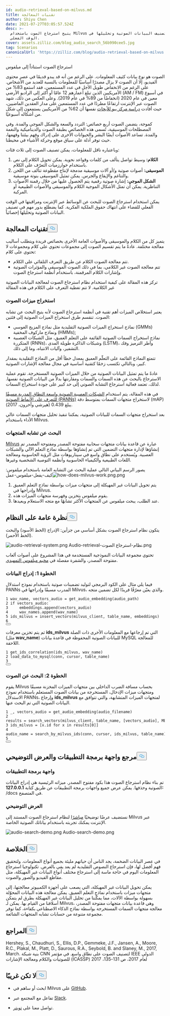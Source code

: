 ```yaml
---
id: audio-retrieval-based-on-milvus.md
title: تقنيات المعالجة
author: Shiyu Chen
date: 2021-07-27T03:05:57.524Z
desc: >-
  يتيح استرجاع الصوت باستخدام Milvus إمكانية تصنيف البيانات الصوتية وتحليلها في
  الوقت الفعلي.
cover: assets.zilliz.com/blog_audio_search_56b990cee5.jpg
tag: Scenarios
canonicalUrl: 'https://zilliz.com/blog/audio-retrieval-based-on-milvus'
---
```

<custom-h1>استرجاع الصوت استناداً إلى ميلفوس</custom-h1><p>الصوت هو نوع بيانات كثيف المعلومات. على الرغم من أنه قد يبدو قديمًا في عصر محتوى الفيديو، إلا أن الصوت لا يزال مصدرًا أساسيًا للمعلومات بالنسبة للعديد من الأشخاص. على الرغم من الانخفاض طويل الأجل في عدد المستمعين، فقد استمع 83% من الأمريكيين الذين تبلغ أعمارهم 12 عامًا أو أكثر إلى الراديو الأرضي (AM / FM) في أسبوع معين في عام 2020 (انخفاضًا من 89% في عام 2019). وعلى العكس من ذلك، شهد الصوت عبر الإنترنت ارتفاعًا مطردًا في عدد المستمعين على مدار العقدين الماضيين، حيث أفادت <a href="https://www.journalism.org/fact-sheet/audio-and-podcasting/">دراسة مركز بيو للأبحاث</a> نفسها أن 62% من الأمريكيين يستمعون إلى شكل من أشكاله أسبوعيًا.</p>
<p>كموجة، يتضمن الصوت أربع خصائص: التردد والسعة والشكل الموجي والمدة. وفي المصطلحات الموسيقية، تُسمى هذه الخصائص بطبقة الصوت والديناميكية والنغمة والمدة. تساعد الأصوات أيضًا البشر والحيوانات الأخرى على إدراك وفهم بيئتنا وفهمها، حيث توفر أدلة على سياق موقع وحركة الأشياء في محيطنا.</p>
<p>وباعتباره ناقل للمعلومات، يمكن تصنيف الصوت إلى ثلاث فئات:</p>
<ol>
<li><strong>الكلام:</strong> وسيط تواصل يتألف من كلمات وقواعد نحوية. يمكن تحويل الكلام إلى نص باستخدام خوارزميات التعرّف على الكلام.</li>
<li><strong>الموسيقى:</strong> أصوات صوتية و/أو آلات موسيقية مدمجة لإنتاج مقطوعة تتألف من اللحن والتناغم والإيقاع والجرس. يمكن تمثيل الموسيقى بنوتة موسيقية.</li>
<li><strong>الشكل الموجي:</strong> إشارة صوتية رقمية يتم الحصول عليها من خلال رقمنة الأصوات التناظرية. يمكن أن تمثل الأشكال الموجية الكلام والموسيقى والأصوات الطبيعية أو المركبة.</li>
</ol>
<p>يمكن استخدام استرجاع الصوت للبحث عن الوسائط عبر الإنترنت ومراقبتها في الوقت الفعلي للقضاء على انتهاك حقوق الملكية الفكرية. كما يضطلع بدور مهم في تصنيف البيانات الصوتية وتحليلها إحصائياً.</p>
<h2 id="Processing-Technologies" class="common-anchor-header">تقنيات المعالجة<button data-href="#Processing-Technologies" class="anchor-icon" translate="no">
      <svg translate="no"
        aria-hidden="true"
        focusable="false"
        height="20"
        version="1.1"
        viewBox="0 0 16 16"
        width="16"
      >
        <path
          fill="#0092E4"
          fill-rule="evenodd"
          d="M4 9h1v1H4c-1.5 0-3-1.69-3-3.5S2.55 3 4 3h4c1.45 0 3 1.69 3 3.5 0 1.41-.91 2.72-2 3.25V8.59c.58-.45 1-1.27 1-2.09C10 5.22 8.98 4 8 4H4c-.98 0-2 1.22-2 2.5S3 9 4 9zm9-3h-1v1h1c1 0 2 1.22 2 2.5S13.98 12 13 12H9c-.98 0-2-1.22-2-2.5 0-.83.42-1.64 1-2.09V6.25c-1.09.53-2 1.84-2 3.25C6 11.31 7.55 13 9 13h4c1.45 0 3-1.69 3-3.5S14.5 6 13 6z"
        ></path>
      </svg>
    </button></h2><p>يتميز كل من الكلام والموسيقى والأصوات العامة الأخرى بخصائص فريدة ويتطلب أساليب معالجة مختلفة. عادةً ما يتم تقسيم الصوت إلى مجموعات تحتوي على كلام ومجموعات لا تحتوي على كلام:</p>
<ul>
<li>تتم معالجة الصوت الكلام عن طريق التعرف التلقائي على الكلام.</li>
<li>تتم معالجة الصوت غير الكلامي، بما في ذلك الصوت الموسيقي والمؤثرات الصوتية وإشارات الكلام المرقمنة، باستخدام أنظمة استرجاع الصوت.</li>
</ul>
<p>تركز هذه المقالة على كيفية استخدام نظام استرجاع الصوت لمعالجة البيانات الصوتية غير الكلامية. لا تتم تغطية التعرف على الكلام في هذه المقالة</p>
<h3 id="Audio-feature-extraction" class="common-anchor-header">استخراج ميزات الصوت</h3><p>يعتبر استخلاص الميزات أهم تقنية في أنظمة استرجاع الصوت لأنه يتيح البحث عن تشابه الصوت. تنقسم طرق استخراج الميزات الصوتية إلى فئتين:</p>
<ul>
<li>نماذج استخراج الميزات الصوتية التقليدية مثل نماذج المزيج الغوسي (GMMs) ونماذج ماركوف المخفية (HMMs);</li>
<li>نماذج استخراج السمات الصوتية القائمة على التعلم العميق، مثل الشبكات العصبية المتكررة (RNNs)، وشبكات الذاكرة طويلة المدى (LSTM)، وأطر الترميز وفك التشفير، وآليات الانتباه، وما إلى ذلك.</li>
</ul>
<p>تتمتع النماذج القائمة على التعلّم العميق بمعدل خطأ أقل من النماذج التقليدية بمقدار كبير، وبالتالي تكتسب زخمًا كتقنية أساسية في مجال معالجة الإشارات الصوتية.</p>
<p>عادةً ما يتم تمثيل البيانات الصوتية من خلال الميزات الصوتية المستخرجة. تقوم عملية الاسترجاع بالبحث عن هذه السمات والسمات ومقارنتها بدلاً من البيانات الصوتية نفسها. لذلك، تعتمد فعالية استرجاع التشابه الصوتي إلى حد كبير على جودة استخراج السمات.</p>
<p>في هذه المقالة، يتم استخدام <a href="https://github.com/qiuqiangkong/audioset_tagging_cnn">الشبكات العصبية الصوتية واسعة النطاق المدربة مسبقًا للتعرف على الأنماط الصوتية (PANNs)</a> لاستخراج متجهات السمات بمتوسط دقة (mAP) يبلغ 0.439 (هيرشي وآخرون، 2017).</p>
<p>بعد استخراج متجهات السمات للبيانات الصوتية، يمكننا تنفيذ تحليل متجهات السمات عالي الأداء باستخدام Milvus.</p>
<h3 id="Vector-similarity-search" class="common-anchor-header">البحث عن تشابه المتجهات</h3><p><a href="https://milvus.io/">Milvus</a> عبارة عن قاعدة بيانات متجهات سحابية مفتوحة المصدر ومفتوحة المصدر تم إنشاؤها لإدارة متجهات التضمين التي تم إنشاؤها بواسطة نماذج التعلم الآلي والشبكات العصبية. ويُستخدم على نطاق واسع في سيناريوهات مثل الرؤية الحاسوبية ومعالجة اللغات الطبيعية والكيمياء الحاسوبية وأنظمة التوصية الشخصية وغيرها.</p>
<p>يصور الرسم البياني التالي عملية البحث عن التشابه العامة باستخدام ميلفوس: <span class="img-wrapper"> <img translate="no" src="https://assets.zilliz.com/how_does_milvus_work_6926180543.png" alt="how-does-milvus-work.png" class="doc-image" id="how-does-milvus-work.png" /><span>كيف-يفعل-ميلفوس-عمل.png</span> </span></p>
<ol>
<li>يتم تحويل البيانات غير المهيكلة إلى متجهات ميزات بواسطة نماذج التعلم العميق وإدراجها في Milvus.</li>
<li>يقوم ميلفوس بتخزين وفهرسة متجهات الميزات هذه.</li>
<li>عند الطلب، يبحث ميلفوس عن المتجهات الأكثر تشابهًا مع متجه الاستعلام ويعيدها.</li>
</ol>
<h2 id="System-overview" class="common-anchor-header">نظرة عامة على النظام<button data-href="#System-overview" class="anchor-icon" translate="no">
      <svg translate="no"
        aria-hidden="true"
        focusable="false"
        height="20"
        version="1.1"
        viewBox="0 0 16 16"
        width="16"
      >
        <path
          fill="#0092E4"
          fill-rule="evenodd"
          d="M4 9h1v1H4c-1.5 0-3-1.69-3-3.5S2.55 3 4 3h4c1.45 0 3 1.69 3 3.5 0 1.41-.91 2.72-2 3.25V8.59c.58-.45 1-1.27 1-2.09C10 5.22 8.98 4 8 4H4c-.98 0-2 1.22-2 2.5S3 9 4 9zm9-3h-1v1h1c1 0 2 1.22 2 2.5S13.98 12 13 12H9c-.98 0-2-1.22-2-2.5 0-.83.42-1.64 1-2.09V6.25c-1.09.53-2 1.84-2 3.25C6 11.31 7.55 13 9 13h4c1.45 0 3-1.69 3-3.5S14.5 6 13 6z"
        ></path>
      </svg>
    </button></h2><p>يتكون نظام استرجاع الصوت بشكل أساسي من جزأين: الإدراج (الخط الأسود) والبحث (الخط الأحمر).</p>
<p>
  
   <span class="img-wrapper"> <img translate="no" src="https://assets.zilliz.com/audio_retrieval_system_663a911c95.png" alt="audio-retrieval-system.png" class="doc-image" id="audio-retrieval-system.png" />
   </span> <span class="img-wrapper"> <span>Audio-retrieval-نظام-استرجاع الصوت.png</span> </span></p>
<p>تحتوي مجموعة البيانات النموذجية المستخدمة في هذا المشروع على أصوات ألعاب مفتوحة المصدر، والشفرة مفصلة في <a href="https://github.com/milvus-io/bootcamp/tree/master/solutions/audio_similarity_search">مخيم ميلفوس التمهيدي</a>.</p>
<h3 id="Step-1-Insert-data" class="common-anchor-header">الخطوة 1: إدراج البيانات</h3><p>فيما يلي مثال على الكود البرمجي لتوليد تضمينات صوتية باستخدام نموذج استدلال PANNs المدرب مسبقًا وإدراجها في Milvus، والذي يعيّن معرّفًا فريدًا لكل تضمين متجه.</p>
<pre><code translate="no"><span class="hljs-number">1</span> wav_name, vectors_audio = get_audio_embedding(audio_path)  
<span class="hljs-number">2</span> <span class="hljs-keyword">if</span> vectors_audio:    
<span class="hljs-number">3</span>     embeddings.<span class="hljs-built_in">append</span>(vectors_audio)  
<span class="hljs-number">4</span>     wav_names.<span class="hljs-built_in">append</span>(wav_name)  
<span class="hljs-number">5</span> ids_milvus = insert_vectors(milvus_client, table_name, embeddings)  
<span class="hljs-number">6</span> 
<button class="copy-code-btn"></button></code></pre>
<p>ثم يتم تخزين معرفات <strong>ids_milvus</strong> التي تم إرجاعها مع المعلومات الأخرى ذات الصلة (مثل <strong>wav_name</strong>) للبيانات الصوتية المحفوظة في قاعدة بيانات MySQL للمعالجة اللاحقة.</p>
<pre><code translate="no">1 get_ids_correlation(ids_milvus, wav_name)  
2 load_data_to_mysql(conn, cursor, table_name)    
3  
<button class="copy-code-btn"></button></code></pre>
<h3 id="Step-2-Audio-search" class="common-anchor-header">الخطوة 2: البحث عن الصوت</h3><p>يقوم Milvus بحساب مسافة الضرب الداخلي بين متجهات الميزات المخزنة مسبقًا ومتجهات ميزات الإدخال، المستخرجة من بيانات الصوت المستعلم باستخدام نموذج الاستدلال PANNs، وإرجاع <strong>ids_milvus</strong> لمتجهات الميزات المتشابهة، والتي تتوافق مع البيانات الصوتية التي تم البحث عنها.</p>
<pre><code translate="no"><span class="hljs-number">1</span> _, vectors_audio = get_audio_embedding(audio_filename)    
<span class="hljs-number">2</span> results = search_vectors(milvus_client, table_name, [vectors_audio], METRIC_TYPE, TOP_K)  
<span class="hljs-number">3</span> ids_milvus = [x.<span class="hljs-built_in">id</span> <span class="hljs-keyword">for</span> x <span class="hljs-keyword">in</span> results[<span class="hljs-number">0</span>]]  
<span class="hljs-number">4</span> audio_name = search_by_milvus_ids(conn, cursor, ids_milvus, table_name)    
<span class="hljs-number">5</span>
<button class="copy-code-btn"></button></code></pre>
<h2 id="API-reference-and-demo" class="common-anchor-header">مرجع واجهة برمجة التطبيقات والعرض التوضيحي<button data-href="#API-reference-and-demo" class="anchor-icon" translate="no">
      <svg translate="no"
        aria-hidden="true"
        focusable="false"
        height="20"
        version="1.1"
        viewBox="0 0 16 16"
        width="16"
      >
        <path
          fill="#0092E4"
          fill-rule="evenodd"
          d="M4 9h1v1H4c-1.5 0-3-1.69-3-3.5S2.55 3 4 3h4c1.45 0 3 1.69 3 3.5 0 1.41-.91 2.72-2 3.25V8.59c.58-.45 1-1.27 1-2.09C10 5.22 8.98 4 8 4H4c-.98 0-2 1.22-2 2.5S3 9 4 9zm9-3h-1v1h1c1 0 2 1.22 2 2.5S13.98 12 13 12H9c-.98 0-2-1.22-2-2.5 0-.83.42-1.64 1-2.09V6.25c-1.09.53-2 1.84-2 3.25C6 11.31 7.55 13 9 13h4c1.45 0 3-1.69 3-3.5S14.5 6 13 6z"
        ></path>
      </svg>
    </button></h2><h3 id="API" class="common-anchor-header">واجهة برمجة التطبيقات</h3><p>تم بناء نظام استرجاع الصوت هذا بكود مفتوح المصدر. ميزاته الرئيسية هي إدراج البيانات الصوتية وحذفها. يمكن عرض جميع واجهات برمجة التطبيقات عن طريق كتابة <strong>127.0.0.1:<port></strong> /docs في المتصفح.</p>
<h3 id="Demo" class="common-anchor-header">العرض التوضيحي</h3><p>نستضيف عرضًا توضيحيًا <a href="https://zilliz.com/solutions">مباشرًا</a> لنظام استرجاع الصوت المستند إلى Milvus عبر الإنترنت يمكنك تجربته باستخدام بياناتك الصوتية الخاصة.</p>
<p>
  
   <span class="img-wrapper"> <img translate="no" src="https://assets.zilliz.com/audio_search_demo_cae60625db.png" alt="audio-search-demo.png" class="doc-image" id="audio-search-demo.png" />
   </span> <span class="img-wrapper"> <span>Audio-search-demo.png</span> </span></p>
<h2 id="Conclusion" class="common-anchor-header">الخلاصة<button data-href="#Conclusion" class="anchor-icon" translate="no">
      <svg translate="no"
        aria-hidden="true"
        focusable="false"
        height="20"
        version="1.1"
        viewBox="0 0 16 16"
        width="16"
      >
        <path
          fill="#0092E4"
          fill-rule="evenodd"
          d="M4 9h1v1H4c-1.5 0-3-1.69-3-3.5S2.55 3 4 3h4c1.45 0 3 1.69 3 3.5 0 1.41-.91 2.72-2 3.25V8.59c.58-.45 1-1.27 1-2.09C10 5.22 8.98 4 8 4H4c-.98 0-2 1.22-2 2.5S3 9 4 9zm9-3h-1v1h1c1 0 2 1.22 2 2.5S13.98 12 13 12H9c-.98 0-2-1.22-2-2.5 0-.83.42-1.64 1-2.09V6.25c-1.09.53-2 1.84-2 3.25C6 11.31 7.55 13 9 13h4c1.45 0 3-1.69 3-3.5S14.5 6 13 6z"
        ></path>
      </svg>
    </button></h2><p>في عصر البيانات الضخمة، يجد الناس أن حياتهم مليئة بجميع أنواع المعلومات. ولتحقيق فهم أفضل لها، فإن استرجاع النصوص التقليدية لم يعد يفي بالغرض. تكنولوجيا استرجاع المعلومات اليوم في حاجة ماسة إلى استرجاع مختلف أنواع البيانات غير المهيكلة، مثل مقاطع الفيديو والصور والصوت.</p>
<p>يمكن تحويل البيانات غير المهيكلة، التي يصعب على أجهزة الكمبيوتر معالجتها، إلى متجهات ميزات باستخدام نماذج التعلم العميق. يمكن معالجة هذه البيانات المحوّلة بسهولة بواسطة الآلات، مما يمكّننا من تحليل البيانات غير المهيكلة بطرق لم يتمكن أسلافنا من القيام بها. يمكن لـ Milvus، وهي قاعدة بيانات متجهات مفتوحة المصدر، معالجة متجهات السمات المستخرجة بواسطة نماذج الذكاء الاصطناعي بكفاءة، كما توفر مجموعة متنوعة من حسابات تشابه المتجهات الشائعة.</p>
<h2 id="References" class="common-anchor-header">المراجع<button data-href="#References" class="anchor-icon" translate="no">
      <svg translate="no"
        aria-hidden="true"
        focusable="false"
        height="20"
        version="1.1"
        viewBox="0 0 16 16"
        width="16"
      >
        <path
          fill="#0092E4"
          fill-rule="evenodd"
          d="M4 9h1v1H4c-1.5 0-3-1.69-3-3.5S2.55 3 4 3h4c1.45 0 3 1.69 3 3.5 0 1.41-.91 2.72-2 3.25V8.59c.58-.45 1-1.27 1-2.09C10 5.22 8.98 4 8 4H4c-.98 0-2 1.22-2 2.5S3 9 4 9zm9-3h-1v1h1c1 0 2 1.22 2 2.5S13.98 12 13 12H9c-.98 0-2-1.22-2-2.5 0-.83.42-1.64 1-2.09V6.25c-1.09.53-2 1.84-2 3.25C6 11.31 7.55 13 9 13h4c1.45 0 3-1.69 3-3.5S14.5 6 13 6z"
        ></path>
      </svg>
    </button></h2><p>Hershey, S., Chaudhuri, S., Ellis, D.P., Gemmeke, J.F., Jansen, A., Moore, R.C., Plakal, M., Platt, D., Saurous, R.A., Seybold, B. and Slaney, M., 2017, March. بنية شبكة CNN لتصنيف الصوت على نطاق واسع. في مؤتمر IEEE الدولي للصوتيات والكلام ومعالجة الإشارات (ICASSP) لعام 2017، ص 131-135، 2017</p>
<h2 id="Dont-be-a-stranger" class="common-anchor-header">لا تكن غريبًا<button data-href="#Dont-be-a-stranger" class="anchor-icon" translate="no">
      <svg translate="no"
        aria-hidden="true"
        focusable="false"
        height="20"
        version="1.1"
        viewBox="0 0 16 16"
        width="16"
      >
        <path
          fill="#0092E4"
          fill-rule="evenodd"
          d="M4 9h1v1H4c-1.5 0-3-1.69-3-3.5S2.55 3 4 3h4c1.45 0 3 1.69 3 3.5 0 1.41-.91 2.72-2 3.25V8.59c.58-.45 1-1.27 1-2.09C10 5.22 8.98 4 8 4H4c-.98 0-2 1.22-2 2.5S3 9 4 9zm9-3h-1v1h1c1 0 2 1.22 2 2.5S13.98 12 13 12H9c-.98 0-2-1.22-2-2.5 0-.83.42-1.64 1-2.09V6.25c-1.09.53-2 1.84-2 3.25C6 11.31 7.55 13 9 13h4c1.45 0 3-1.69 3-3.5S14.5 6 13 6z"
        ></path>
      </svg>
    </button></h2><ul>
<li><p>ابحث أو ساهم في Milvus على <a href="https://github.com/milvus-io/milvus/">GitHub</a>.</p></li>
<li><p>تفاعل مع المجتمع عبر <a href="https://join.slack.com/t/milvusio/shared_invite/zt-e0u4qu3k-bI2GDNys3ZqX1YCJ9OM~GQ">Slack</a>.</p></li>
<li><p>تواصل معنا على <a href="https://twitter.com/milvusio">تويتر</a>.</p></li>
</ul>
